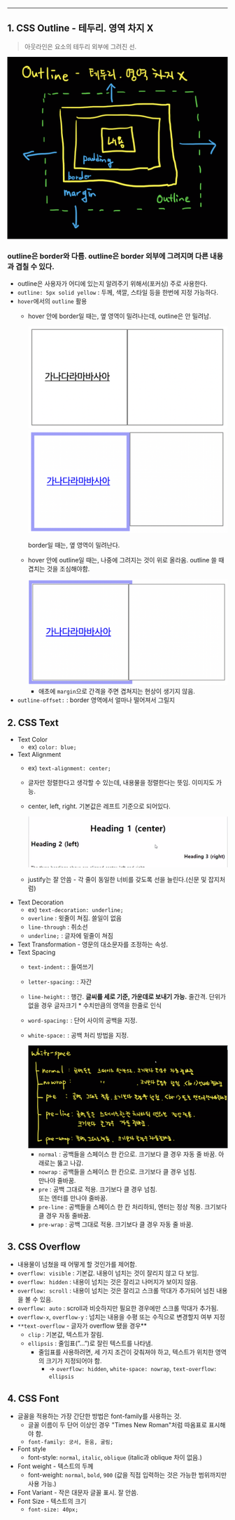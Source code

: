 

---

## 1. CSS Outline - 테두리. 영역 차지 X

> 아웃라인은 요소의 테두리 외부에 그려진 선.

<img src="./src/outline.png">

### outline은 border와 다름. outline은 border 외부에 그려지며 다른 내용과 겹칠 수 있다.

- outline은 사용자가 어디에 있는지 알려주기 위해서(포커싱) 주로 사용한다.
- `outline: 5px solid yellow` : 두께, 색깔, 스타일 등을 한번에 지정 가능하다.
- `hover`에서의 `outline` 활용
    - hover 안에 border일 때는, 옆 영역이 밀려나는데, outline은 안 밀려남.
        
        <img src="./src/hover_border.png">
        
        <img src="./src/hover_border2.png">
        
        border일 때는, 옆 영역이 밀려난다.
        
    - hover 안에 outline일 때는, 나중에 그려지는 것이 위로 올라옴. outline 쓸 때 겹치는 것을 조심해야함.
        
        <img src="./src/hover_outline.png">
        
        - 애초에 `margin`으로 간격을 주면 겹쳐지는 현상이 생기지 않음.
- `outline-offset:` : border 영역에서 얼마나 떨어져서 그릴지

## 2. CSS Text

- Text Color
    - ex) `color: blue;`
- Text Alignment
    - ex) `text-alignment: center;`
    - 글자만 정렬한다고 생각할 수 있는데, 내용물을 정렬한다는 뜻임. 이미지도 가능.
    - center, left, right. 기본값은 레프트 기준으로 되어있다.
        
        <img src="./src/text-alignment.png">
        
    - justify는 잘 안씀 - 각 줄이 동일한 너비를 갖도록 선을 늘린다.(신문 및 잡지처럼)
- Text Decoration
    - ex) `text-decoration: underline;`
    - `overline` : 윗줄이 쳐짐. 쓸일이 없음
    - `line-through` : 취소선
    - `underline;` : 글자에 밑줄이 쳐짐
- Text Transformation - 영문의 대소문자를 조정하는 속성.
- Text Spacing
    - `text-indent:`  : 들여쓰기
    - `letter-spacing:`  : 자간
    - `line-height:`  : 행간. **글씨를 세로 기준, 가운데로 보내기 가능.** 줄간격. 단위가 없을 경우 글자크기 * 수치만큼의 영역을 한줄로 인식
    - `word-spacing:`  : 단어 사이의 공백을 지정.
    - `white-space:`  : 공백 처리 방법을 지정.
        
        <img src="./src/white-psace.png">
        
        - `normal` : 공백들을 스페이스 한 칸으로. 크기보다 클 경우 자동 줄 바꿈. 아래로는 뚫고 나감.
        - `nowrap` : 공백들을 스페이스 한 칸으로. 크기보다 클 경우 넘침. <br/> 만나야 줄바꿈.
        - `pre` : 공백 그대로 적용. 크기보다 클 경우 넘침. <br/> 또는 엔터를 만나야 줄바꿈.
        - `pre-line` : 공백들을 스페이스 한 칸 처리하되, 엔터는 정상 적용. 크기보다 클 경우 자동 줄바꿈.
        - `pre-wrap` : 공백 그대로 적용. 크기보다 클 경우 자동 줄 바꿈.

## 3. CSS Overflow

- 내용물이 넘쳤을 때 어떻게 할 것인가를 제어함.
- `overflow: visible` : 기본값. 내용이 넘치는 것이 잘리지 않고 다 보임.
- `overflow: hidden` : 내용이 넘치는 것은 잘리고 나머지가 보이지 않음.
- `overflow: scroll` : 내용이 넘치는 것은 잘리고 스크롤 막대가 추가되어 넘친 내용을 볼 수 있음.
- `overflow: auto` : scroll과 비슷하지만 필요한 경우에만 스크롤 막대가 추가됨.
- `overflow-x`, `overflow-y` : 넘치는 내용을 수평 또는 수직으로 변경할지 여부 지정
- `**text-overflow` - 글자가 overflow 됐을 경우**
    - `clip` : 기본값, 텍스트가 잘림.
    - `ellipsis` : 줄임표(”...”)로 잘린 텍스트를 나타냄.
        - 줄임표를 사용하려면, 세 가지 조건이 갖춰져야 하고, 텍스트가 위치한 영역의 크기가 지정되어야 함.
            - → `overflow: hidden`, `white-space: nowrap`, `text-overflow: ellipsis`

## 4. CSS Font

- 글꼴을 적용하는 가장 간단한 방법은 font-family를 사용하는 것.
    - 글꼴 이름이 두 단어 이상인 경우 "Times New Roman"처럼 따옴표로 표시해야 함.
    - `font-family: 궁서, 돋움, 굴림;`
- Font style
    - font-style: `normal`, `italic`, `oblique` (italic과 oblique 차이 없음.)
- Font weight - 텍스트의 두께
    - font-weight: `normal`, `bold`, `900` (값을 직접 입력하는 것은 가능한 범위까지만 사용 가능.)
- Font Variant - 작은 대문자 글꼴 표시. 잘 안씀.
- Font Size - 텍스트의 크기
    - `font-size: 40px;`